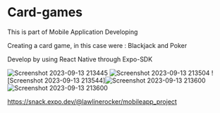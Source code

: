 <h1>Card-games</h1>

This is part of Mobile Application Developing

Creating a card game, in this case were : Blackjack and Poker


Develop by using React Native through Expo-SDK



![Screenshot 2023-09-13 213445](https://github.com/lawlinerocker/Card-Games/assets/38174412/6dbbfbbf-86f1-4cfe-8034-980cb470ad22)
![Screenshot 2023-09-13 213504](https://github.com/lawlinerocker/Card-Games/assets/38174412/2b1dcdff-ed84-46e6-b9c5-b60ccac50d2d)
![Screenshot 2023-09-13 213544]![Screenshot 2023-09-13 213600](https://github.com/lawlinerocker/Card-Games/assets/38174412/1eef2272-a4e4-4e61-8f4d-8f0f016067db)
![Screenshot 2023-09-13 213600](https://github.com/lawlinerocker/Card-Games/assets/38174412/483190b2-2b1c-4309-a4d4-601d5457f47c)



https://snack.expo.dev/@lawlinerocker/mobileapp_project
